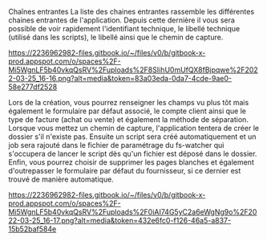 Chaînes entrantes
La liste des chaines entrantes rassemble les différentes chaines entrantes de l'application. Depuis cette dernière il vous sera possible de voir rapidement l'identifiant technique, le libellé technique (utilisé dans les scripts), le libellé ainsi que le chemin de capture.

https://2236962982-files.gitbook.io/~/files/v0/b/gitbook-x-prod.appspot.com/o/spaces%2F-Mi5WgnLF5b40vkqQsRV%2Fuploads%2F8SIihU0mUfQX8fBjpqwe%2F2022-03-25_16-16.png?alt=media&token=83a03eda-0da7-4cde-9ae0-58e277df2528

Lors de la création, vous pourrez renseigner les champs vu plus tôt mais également le formulaire par défaut associé, le compte client ainsi que le type de facture (achat ou vente) et également la méthode de séparation. Lorsque vous mettez un chemin de capture, l'application tentera de créer le dossier s'il n'existe pas. Ensuite un script sera créé automatiquement et un job sera rajouté dans le fichier de paramétrage du fs-watcher qui s'occupera de lancer le script dès qu'un fichier est déposé dans le dossier. Enfin, vous pourrez choisir de supprimer les pages blanches et également d'outrepasser le formulaire par défaut du fournisseur, si ce dernier est trouvé de manière automatique.

https://2236962982-files.gitbook.io/~/files/v0/b/gitbook-x-prod.appspot.com/o/spaces%2F-Mi5WgnLF5b40vkqQsRV%2Fuploads%2F0iAI74G5yC2a6eWgNg9o%2F2022-03-25_16-17.png?alt=media&token=432e6fc0-f126-46a5-a837-15b52baf584e

